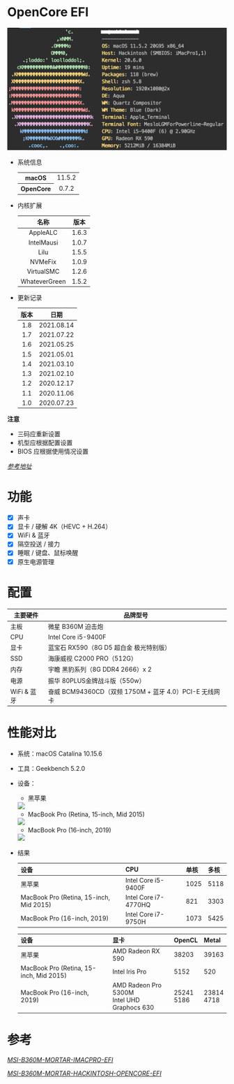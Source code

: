 # OpenCore EFI
<img src="images/system.png">  

- 系统信息
  
  <table>
    <tr>
      <th align="center">macOS</th>
      <td align="center">11.5.2</td>
    </tr>
    <tr>
      <th align="center">OpenCore</th>
      <td align="center">0.7.2</td>
    </tr>
  </table>
  
- 内核扩展

  | 名称 | 版本 |
  | :-: | :-: |
  | AppleALC | 1.6.3 |
  | IntelMausi | 1.0.7 |
  | Lilu | 1.5.5 |
  | NVMeFix | 1.0.9 |
  | VirtualSMC | 1.2.6 |
  | WhateverGreen | 1.5.2 |

- 更新记录

  | 版本 | 日期 |
  | :-: | :-: |
  | 1.8 | 2021.08.14 |
  | 1.7 | 2021.07.22 |
  | 1.6 | 2021.05.25 |
  | 1.5 | 2021.05.01 |
  | 1.4 | 2021.03.10 |
  | 1.3 | 2021.02.10 |
  | 1.2 | 2020.12.17 |
  | 1.1 | 2020.11.06 |
  | 1.0 | 2020.07.23 |

**注意**
- 三码应重新设置
- 机型应根据配置设置
- BIOS 应根据使用情况设置
  
[*参考地址*](https://github.com/GeQ1an/MSI-B360M-MORTAR-HACKINTOSH-OPENCORE-EFI#%E4%BD%BF%E7%94%A8-efi)

# 功能

- [x] 声卡
- [x] 显卡 / 硬解 4K（HEVC + H.264）
- [x] WiFi & 蓝牙
- [x] 隔空投送 / 接力
- [x] 睡眠 / 键盘、鼠标唤醒
- [x] 原生电源管理

# 配置

| 主要硬件 | 品牌型号 |
| ---- | ---- |
| 主板  | 微星 B360M 迫击炮 |
| CPU  | Intel Core i5-9400F |
| 显卡  | 蓝宝石 RX590（8G D5 超白金 极光特别版） |
| SSD  | 海康威视 C2000 PRO（512G） |
| 内存  | 宇瞻 黑豹系列（8G DDR4 2666）x 2 |
| 电源  | 振华 80PLUS金牌战斗版（550w） |
| WiFi & 蓝牙  | 奋威 BCM94360CD（双频 1750M + 蓝牙 4.0）PCI-E 无线网卡 |

#  性能对比
- 系统：macOS Catalina 10.15.6
- 工具：Geekbench 5.2.0


- 设备：
  - 黑苹果
  <img src="images/mac.png">

  - MacBook Pro (Retina, 15-inch, Mid 2015) 
  <img src="images/mac15.PNG">  
  
  - MacBook Pro (16-inch, 2019)  
  <img src="images/mac16.PNG">   

- 结果
  
  | 设备 | CPU | 单核 | 多核 |
  | - | -| - | - |
  | 黑苹果 | Intel Core i5-9400F |1025 | 5118 |
  | MacBook Pro (Retina, 15-inch, Mid 2015) |Intel Core i7-4770HQ | 821 | 3303 |
  | MacBook Pro (16-inch, 2019) | Intel Core i7-9750H | 1073 | 5425 |


  | 设备 | 显卡 | OpenCL | Metal |
  | - | - | - | - |
  | 黑苹果 | AMD Radeon RX 590 |38203 | 39163 |
  | MacBook Pro (Retina, 15-inch, Mid 2015) | Intel Iris Pro | 5152 | 520 |
  | MacBook Pro (16-inch, 2019) | AMD Radeon Pro 5300M <br> Intel UHD Graphocs 630  | 25241 <br> 5186 | 23814 <br> 4718 |


# 参考
[*MSI-B360M-MORTAR-IMACPRO-EFI*](https://github.com/andot/MSI-B360M-MORTAR-IMACPRO-EFI)

[*MSI-B360M-MORTAR-HACKINTOSH-OPENCORE-EFI*](https://github.com/GeQ1an/MSI-B360M-MORTAR-HACKINTOSH-OPENCORE-EFI)
